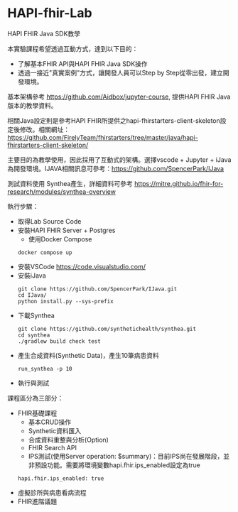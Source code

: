 # HAPI-fhir-Lab
HAPI FHIR Java SDK教學

本實驗課程希望透過互動方式，達到以下目的：

- 了解基本FHIR API與HAPI FHIR Java SDK操作
- 透過一接近"真實案例"方式，讓開發人員可以Step by Step從零出發，建立開發環境。

基本架構參考 https://github.com/Aidbox/jupyter-course, 提供HAPI FHIR Java版本的教學資料。

相關Java設定則是參考HAPI FHIR所提供之hapi-fhirstarters-client-skeleton設定後修改。相關網址：https://github.com/FirelyTeam/fhirstarters/tree/master/java/hapi-fhirstarters-client-skeleton/

主要目的為教學使用，因此採用了互動式的架構。選擇vscode + Jupyter + iJava為開發環境。IJAVA相關訊息可參考：https://github.com/SpencerPark/IJava

測試資料使用 Synthea產生，詳細資料可參考 https://mitre.github.io/fhir-for-research/modules/synthea-overview

執行步驟：
- 取得Lab Source Code
- 安裝HAPI FHIR Server + Postgres
  - 使用Docker Compose 
  ```
  docker compose up
  ```
- 安裝VSCode https://code.visualstudio.com/
- 安裝iJava
  ```
  git clone https://github.com/SpencerPark/IJava.git
  cd IJava/
  python install.py --sys-prefix
  ```
- 下載Synthea
  ```
  git clone https://github.com/synthetichealth/synthea.git
  cd synthea
  ./gradlew build check test
  ```
- 產生合成資料(Synthetic Data)，產生10筆病患資料
  ```
  run_synthea -p 10
  ```
- 執行與測試

課程區分為三部分：
- FHIR基礎課程
  - 基本CRUD操作
  - Synthetic資料匯入
  - 合成資料重整與分析(Option)
  - FHIR Search API
  - IPS測試(使用Server operation: $summary)：目前IPS尚在發展階段，並非預設功能。需要將環境變數hapi.fhir.ips_enabled設定為true
  ```
  hapi.fhir.ips_enabled: true
  ```
- 虛擬診所與病患看病流程
- FHIR進階議題
